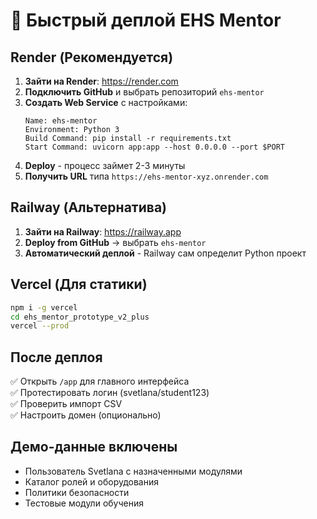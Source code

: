 # 🚀 Быстрый деплой EHS Mentor

## Render (Рекомендуется)

1. **Зайти на Render**: https://render.com
2. **Подключить GitHub** и выбрать репозиторий `ehs-mentor`
3. **Создать Web Service** с настройками:
   ```
   Name: ehs-mentor
   Environment: Python 3
   Build Command: pip install -r requirements.txt
   Start Command: uvicorn app:app --host 0.0.0.0 --port $PORT
   ```
4. **Deploy** - процесс займет 2-3 минуты
5. **Получить URL** типа `https://ehs-mentor-xyz.onrender.com`

## Railway (Альтернатива)

1. **Зайти на Railway**: https://railway.app  
2. **Deploy from GitHub** → выбрать `ehs-mentor`
3. **Автоматический деплой** - Railway сам определит Python проект

## Vercel (Для статики)

```bash
npm i -g vercel
cd ehs_mentor_prototype_v2_plus
vercel --prod
```

## После деплоя

✅ Открыть `/app` для главного интерфейса  
✅ Протестировать логин (svetlana/student123)  
✅ Проверить импорт CSV  
✅ Настроить домен (опционально)

## Демо-данные включены
- Пользователь Svetlana с назначенными модулями
- Каталог ролей и оборудования  
- Политики безопасности
- Тестовые модули обучения